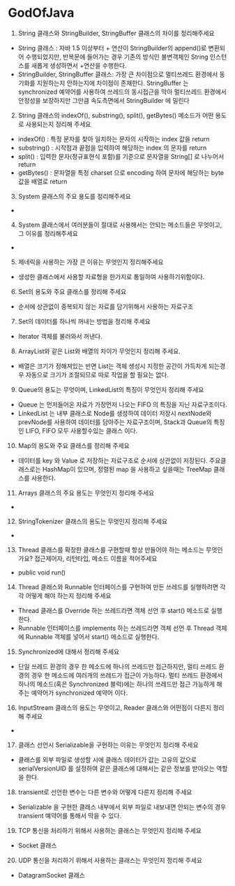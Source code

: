 # GodOfJava

1. String 클래스와 StringBuilder, StringBuffer 클래스의 차이를 정리해주세요  
* String 클래스 : 자바 1.5 이상부터 + 연산이 StringBuilder의 append()로 변환되어 수행되었지만, 반복문에 들어가는 경우 기존의 방식인 불변객체인 String 인스턴스를 새롭게 생성하면서 +연산을 수행한다.
* StringBuilder, StringBuffer 클래스: 가장 큰 차이점으로 멀티쓰레드 환경에서 동기화를 지원하는지 안하는지에 차이점이 존재한다. StringBuffer 는 synchronized 예약어를 사용하여 쓰레드의 동시접근을 막아 멀티쓰레드 환경에서 안정성을 보장하지만 그만큼 속도측면에서 StringBuilder 에 밀린다

2. String 클래스의 indexOf(), substring(), split(), getBytes() 메소드가 어떤 용도로 사용되는지 정리해 주세요
* indexOf() : 특정 문자를 찾아 일치하는 문자의 시작하는 index 값을 return
* substring() : 시작점과 끝점을 입력하여 해당하는 index 의 문자를 return
* split() : 입력한 문자(정규표현식 포함)를 기준으로 문자열을 String[] 로 나누어서 return
* getBytes() : 문자열을 특정 charset 으로 encoding 하여 문자에 해당하는 byte 값을 배열로 return  

3. System 클래스의 주요 용도를 정리해주세요
* 

4. System 클래스에서 여러분들이 절대로 사용해서는 안되는 메소드들은 무엇이고, 그 이유를 정리해주세요
*

5. 제네릭을 사용하는 가장 큰 이유는 무엇인지 정리해주세요
* 생성한 클래스에서 사용할 자료형을 한가지로 통일하여 사용하기위함이다.

6. Set의 용도와 주요 클래스를 정리해 주세요
* 순서에 상관없이 중복되지 않는 자료를 담기위해서 사용하는 자료구조

7. Set의 데이터를 하나씩 꺼내는 방법을 정리해 주세요
* Iterator 객체를 불러와서 꺼낸다.

8. ArrayList와 같은 List와 배열의 차이가 무엇인지 정리해 주세요.
* 배열은 크기가 정해져있는 반면 List는 객체 생성시 지정한 공간이 가득차게 되는경우 자동으로 크기가 조절되므로 따로 작업을 할 필요는 없다.

9. Queue의 용도는 무엇이며, LinkedList의 특징이 무엇인지 정리해 주세요
* Queue 는 먼저들어온 자료가 가장먼저 나오는 FIFO 의 특징을 지닌 자료구조이다.
* LinkedList 는 내부 클래스로 Node를 생성하여 데이터 저장시 nextNode와 prevNode를 사용하여 데이터를 담아주는 자료구조이며, Stack과 Queue의 특징인 LIFO, FIFO 모두 사용할수있는 클래스 이다.

10. Map의 용도와 주요 클래스를 정리해 주세요
* 데이터를 key 와 Value 로 저장하는 자료구조로 순서에 상관없이 저장된다. 주요클래스로는 HashMap이 있으며, 정렬된 map 을 사용하고 싶을때는 TreeMap 클래스를 사용한다.

11. Arrays 클래스의 주요 용도는 무엇인지 정리해 주세요
* 

12. StringTokenizer 클래스의 용도는 무엇인지 정리해 주세요
* 

13. Thread 클래스를 확장한 클래스를 구현할때 항상 만들어야 하는 메소드는 무엇인가요? 접근제어자, 리턴타입, 메소드 이름을 적어주세요
* public void run()

14. Thread 클래스와 Runnable 인터페이스를 구현하여 만든 쓰레드를 실행하려면 각각 어떻게 해야 하는지 정리해 주세요
* Thread 클래스를 Override 하는 쓰레드라면 객체 선언 후 start() 메소드로 실행한다.
* Runnable 인터페이스를 implements 하는 쓰레드라면 객체 선언 후 Thread 객체에 Runnable 객체를 넣어서 start() 메소드로 실행한다.

15. Synchronized에 대해서 정리해 주세요
* 단일 쓰레드 환경의 경우 한 메소드에 하나의 쓰레드만 접근하지만, 멀티 쓰레드 환경의 경우 한 메소드에 여러개의 쓰레드가 접근이 가능하다. 멀티 쓰레드 환경에서 하나의 메소드(혹은 Synchronized 블럭)에는 하나의 쓰레드만 접근 가능하게 해주는 예약어가 synchronized 예약어 이다.

16. InputStream 클래스의 용도는 무엇이고, Reader 클래스와 어떤점이 다른지 정리해 주세요
* 

17. 클래스 선언시 Serializable을 구현하는 이유는 무엇인지 정리해 주세요
* 클래스를 외부 파일로 생성할 시에 클래스 데이터가 값는 고유의 값으로 serialVersionUID 를 설정하여 같은 클래스에 대해서는 같은 정보를 받아오는 역할을 한다. 

18. transient로 선언한 변수는 다른 변수와 어떻게 다른지 정리해 주세요
* Serializable 을 구현한 클래스 내부에서 외부 파일로 내보내면 안되는 변수의 경우 transient 예약어를 통해서 막을 수 있다.

19. TCP 통신을 처리하기 위해서 사용하는 클래스는 무엇인지 정리해 주세요
* Socket 클래스

20. UDP 통신을 처리하기 위해서 사용하는 클래스는 무엇인지 정리해 주세요
* DatagramSocket 클래스